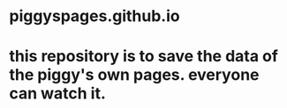 # piggyspages.github.io
# this repository is to save the data of the piggy's own pages. everyone can watch it.
